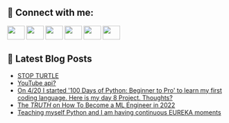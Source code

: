 ## 🔎 Connect with me:
[<img height="32" width="40" src="https://cdn.jsdelivr.net/npm/simple-icons@v5/icons/telegram.svg" />](https://t.me/bullbesh)
[<img height="32" width="40" src="https://cdn.jsdelivr.net/npm/simple-icons@v5/icons/vk.svg" />](https://vk.com/bullbesh)
[<img height="32" width="40" src="https://cdn.jsdelivr.net/npm/simple-icons@v5/icons/twitter.svg" />](https://twitter.com/bullbesh1)
[<img height="32" width="40" src="https://cdn.jsdelivr.net/npm/simple-icons@v5/icons/instagram.svg" />](https://www.instagram.com/bullbesh)
[<img height="32" width="40" src="https://cdn.jsdelivr.net/npm/simple-icons@v5/icons/reddit.svg" />](https://www.reddit.com/user/bullbesh)
[<img height="32" width="40" src="https://cdn.jsdelivr.net/npm/simple-icons@v5/icons/youtube.svg" />](https://www.youtube.com/channel/UCtfjRs6uzgq5mfm8S06WTcg)

## 📕 Latest Blog Posts
<!-- BLOG-POST-LIST:START -->
- [STOP TURTLE](https://www.reddit.com/r/Python/comments/ue7s4t/stop_turtle/)
- [YouTube api?](https://www.reddit.com/r/Python/comments/ue5r7u/youtube_api/)
- [On 4/20 I started &#39;100 Days of Python: Beginner to Pro&#39; to learn my first coding language. Here is my day 8 Project. Thoughts?](https://www.reddit.com/r/Python/comments/ue5qz8/on_420_i_started_100_days_of_python_beginner_to/)
- [The *TRUTH* on How To Become a ML Engineer in 2022](https://www.reddit.com/r/Python/comments/ue5pts/the_truth_on_how_to_become_a_ml_engineer_in_2022/)
- [Teaching myself Python and I am having continuous EUREKA moments](https://www.reddit.com/r/Python/comments/ue46m3/teaching_myself_python_and_i_am_having_continuous/)
<!-- BLOG-POST-LIST:END -->
